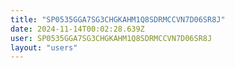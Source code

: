 ```yaml
---
title: "SP0535GGA7SG3CHGKAHM1Q8SDRMCCVN7D06SR8J"
date: 2024-11-14T00:02:28.639Z
user: SP0535GGA7SG3CHGKAHM1Q8SDRMCCVN7D06SR8J
layout: "users"
---
```

    